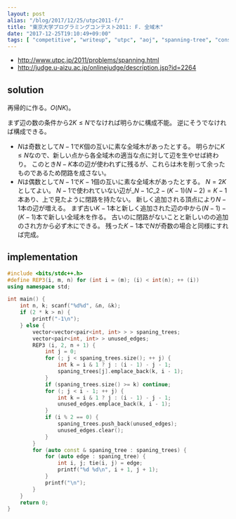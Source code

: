 ```yaml
---
layout: post
alias: "/blog/2017/12/25/utpc2011-f/"
title: "東京大学プログラミングコンテスト2011: F. 全域木"
date: "2017-12-25T19:10:49+09:00"
tags: [ "competitive", "writeup", "utpc", "aoj", "spanning-tree", "construction" ]
---
```


-   <http://www.utpc.jp/2011/problems/spanning.html>
-   <http://judge.u-aizu.ac.jp/onlinejudge/description.jsp?id=2264>

## solution

再帰的に作る。$O(NK)$。

まず辺の数の条件から$2K \le N$でなければ明らかに構成不能。
逆にそうでなければ構成できる。

-   $N$は奇数として$N-1$で$K$個の互いに素な全域木があったとする。
    明らかに$K \le N$なので、新しい点から各全域木の適当な点に対して辺を生やせば終わり。
    このとき$N - K$本の辺が使われずに残るが、これらは木を削って余ったものであるため閉路を成さない。
-   $N$は偶数として$N-1$で$K-1$個の互いに素な全域木があったとする。
    $N = 2K$としてよい。
    $N-1$で使われていない辺が${}\_{N-1}C\_2 - (K-1)(N-2) = K - 1$本あり、上で見たように閉路を持たない。
    新しく追加される頂点により$N-1$本の辺が増える。
    まず古い$K-1$本と新しく追加された辺の中から$(N-1)-(K-1)$本で新しい全域木を作る。
    古いのに閉路がないことと新しいのの追加のされ方から必ず木にできる。
    残った$K-1$本で$N$が奇数の場合と同様にすれば完成。

## implementation

``` c++
#include <bits/stdc++.h>
#define REP3(i, m, n) for (int i = (m); (i) < int(n); ++ (i))
using namespace std;

int main() {
    int n, k; scanf("%d%d", &n, &k);
    if (2 * k > n) {
        printf("-1\n");
    } else {
        vector<vector<pair<int, int> > > spaning_trees;
        vector<pair<int, int> > unused_edges;
        REP3 (i, 2, n + 1) {
            int j = 0;
            for (; j < spaning_trees.size(); ++ j) {
                int k = i & 1 ? j : (i - 1) - j - 1;
                spaning_trees[j].emplace_back(k, i - 1);
            }
            if (spaning_trees.size() >= k) continue;
            for (; j < i - 1; ++ j) {
                int k = i & 1 ? j : (i - 1) - j - 1;
                unused_edges.emplace_back(k, i - 1);
            }
            if (i % 2 == 0) {
                spaning_trees.push_back(unused_edges);
                unused_edges.clear();
            }
        }
        for (auto const & spaning_tree : spaning_trees) {
            for (auto edge : spaning_tree) {
                int i, j; tie(i, j) = edge;
                printf("%d %d\n", i + 1, j + 1);
            }
            printf("\n");
        }
    }
    return 0;
}
```
